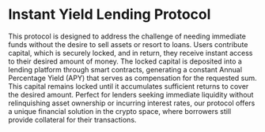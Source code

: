 # Instant Yield Lending Protocol
This protocol is designed to address the challenge of needing immediate funds without the desire to sell assets or resort to loans. Users contribute capital, which is securely locked, and in return, they receive instant access to their desired amount of money. The locked capital is deposited into a lending platform through smart contracts, generating a constant Annual Percentage Yield (APY) that serves as compensation for the requested sum. This capital remains locked until it accumulates sufficient returns to cover the desired amount. 
Perfect for lenders seeking immediate liquidity without relinquishing asset ownership or incurring interest rates, our protocol offers a unique financial solution in the crypto space, where borrowers still provide collateral for their transactions.
